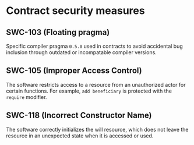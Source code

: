 # Contract security measures

## SWC-103 (Floating pragma)

Specific compiler pragma `0.5.0` used in contracts to avoid accidental bug inclusion through outdated or incompatable compiler versions.

## SWC-105 (Improper Access Control)

The software restricts access to a resource from an unauthorized actor for certain functions. For example, `add beneficiary` is protected with the `require` modifier.

## SWC-118 (Incorrect Constructor Name)

The software correctly initializes the will resource, which does not leave the resource in an unexpected state when it is accessed or used.
